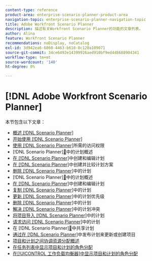 ```yaml
---
content-type: reference
product-area: enterprise-scenario-planner-product-area
navigation-topic: enterprise-scenario-planner-navigation-topic
title: Adobe Workfront Scenario Planner
description: 描述有关Workfront Scenario Planner的功能的文章列表。
author: Alina
feature: Workfront Scenario Planner
recommendations: noDisplay, noCatalog
exl-id: 3d942ea6-6860-4463-b610-8c120a109071
source-git-commit: 34ce6492e14399926aed910bf9ed4d8688904341
workflow-type: tm+mt
source-wordcount: '140'
ht-degree: 0%

---
```


# [!DNL Adobe Workfront Scenario Planner]

本节包含以下文章：

* [概述 [!DNL Scenario Planner] ](../scenario-planner/scenario-planner-overview.md)
* [开始使用 [!DNL Scenario Planner]](../scenario-planner/get-started-with-scenario-planning.md)
* [使用 [!DNL Scenario Planner]](../scenario-planner/access-needed-to-use-sp.md)所需的访问权限
* [!DNL Scenario Planner][&#128279;](../scenario-planner/plans-overview.md)中的计划概述
* [在 [!DNL Scenario Planner]](../scenario-planner/create-and-edit-plans.md)中创建和编辑计划
* [在 [!DNL Scenario Planner]](../scenario-planner/create-and-compare-scenarios-for-a-plan.md)中创建并比较计划方案
* [删除 [!DNL Scenario Planner]](../scenario-planner/delete-plans.md)中的计划
* [!DNL Scenario Planner][&#128279;](../scenario-planner/initiatives-overview.md)中的计划概述
* [在 [!DNL Scenario Planner]](../scenario-planner/create-and-edit-initiatives.md)中创建和编辑计划
* [复制 [!DNL Scenario Planner]](../scenario-planner/copy-initiatives.md)中的计划
* [更新 [!DNL Scenario Planner]](../scenario-planner/prioritize-initiatives.md)中的计划优先级
* [删除 [!DNL Scenario Planner]](../scenario-planner/delete-initiatives.md)中的计划
* [解决 [!DNL Scenario Planner]](../scenario-planner/resolve-conflicts-in-sp.md)中的计划冲突
* [将项目导入 [!DNL Scenario Planner]](../scenario-planner/import-projects-to-plans.md)中的计划
* [请求访问 [!DNL Scenario Planner]](../scenario-planner/request-access-to-plan.md)中的计划
* 在 [!DNL Scenario Planner][&#128279;](../scenario-planner/share-a-plan.md)中共享计划
* [通过在 [!DNL Scenario Planner]](../scenario-planner/publish-scenarios-update-projects.md)中发布计划来更新或创建项目
* [项目和计划之间协调资源分配概述](../scenario-planner/overview-reconcile-allocations-between-projects-initiatives.md)
* [在任务列表中显示项目和计划的角色分配](../scenario-planner/show-role-allocation-task-list-nwe.md)
* [在[!UICONTROL 工作负载均衡器]中显示项目和计划的角色分配](../scenario-planner/show-role-allocation-workload-balancer.md)

 
